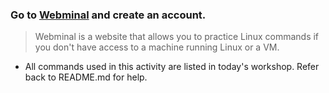 ### Go to [Webminal](http://www.webminal.org/) and create an account.

> Webminal is a website that allows you to practice Linux commands if you don't have access to a machine running Linux or a VM.

* All commands used in this activity are listed in today's workshop. Refer back to README.md for help.
